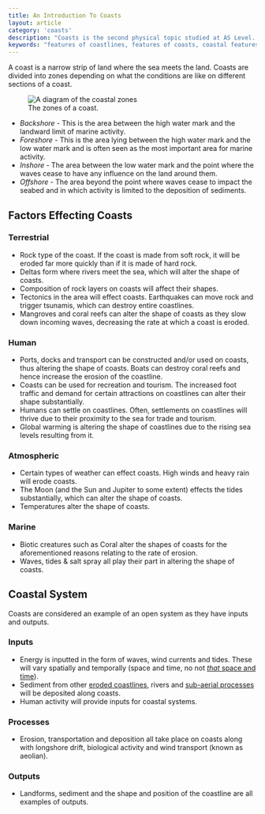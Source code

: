 ```yaml
---
title: An Introduction To Coasts
layout: article
category: 'coasts'
description: "Coasts is the second physical topic studied at AS Level. This post outlines the basics of coasts and what can effect them."
keywords: "features of coastlines, features of coasts, coastal features, inputs into coasts, outputs in coastal systems, coastal systems, sections of a coastal system, human impacts on coasts"
---
```


A coast is a narrow strip of land where the sea meets the land. Coasts are divided into zones depending on what the conditions are like on different sections of a coast. 

<figure>
<img src="/images/coasts/1introduction/coastOutlineDiagram.svg" alt="A diagram of the coastal zones">
<figcaption>
The zones of a coast. 
</figcaption>
</figure>

- *Backshore* - This is the area between the high water mark and the landward limit of marine activity. 
- *Foreshore* - This is the area lying between the high water mark and the low water mark and is often seen as the most important area for marine activity. 
- *Inshore* - The area between the low water mark and the point where the waves cease to have any influence on the land around them. 
- *Offshore* - The area beyond the point where waves cease to impact the seabed and in which activity is limited to the deposition of sediments. 

## Factors Effecting Coasts

### Terrestrial 

- Rock type of the coast. If the coast is made from soft rock, it will be eroded far more quickly than if it is made of hard rock. 
- Deltas form where rivers meet the sea, which will alter the shape of coasts. 
- Composition of rock layers on coasts will affect their shapes.
- Tectonics in the area will effect coasts. Earthquakes can move rock and trigger tsunamis, which can destroy entire coastlines.
- Mangroves and coral reefs can alter the shape of coasts as they slow down incoming waves, decreasing the rate at which a coast is eroded. 

### Human

- Ports, docks and transport can be constructed and/or used on coasts, thus altering the shape of coasts. Boats can destroy coral reefs and hence increase the erosion of the coastline. 
- Coasts can be used for recreation and tourism. The increased foot traffic and demand for certain attractions on coastlines can alter their shape substantially. 
- Humans can settle on coastlines. Often, settlements on coastlines will thrive due to their proximity to the sea for trade and tourism. 
- Global warming is altering the shape of coastlines due to the rising sea levels resulting from it. 

### Atmospheric

- Certain types of weather can effect coasts. High winds and heavy rain will erode coasts. 
- The Moon (and the Sun and Jupiter to some extent) effects the tides substantially, which can alter the shape of coasts.
- Temperatures alter the shape of coasts. 

### Marine

- Biotic creatures such as Coral alter the shapes of coasts for the aforementioned reasons relating to the rate of erosion.
- Waves, tides & salt spray all play their part in altering the shape of coasts. 

## Coastal System

Coasts are considered an example of an open system as they have inputs and outputs. 

### Inputs

- Energy is inputted in the form of waves, wind currents and tides. These will vary spatially and temporally (space and time, no not [*that* space and time](http://en.wikipedia.org/wiki/Space_and_time)).
- Sediment from other [eroded coastlines](/coasts/coastal-erosion/), rivers and [sub-aerial processes](/coasts/sub-aerial-processes/) will be deposited along coasts. 
- Human activity will provide inputs for coastal systems. 

### Processes

- Erosion, transportation and deposition all take place on coasts along with longshore drift, biological activity and wind transport (known as aeolian). 

### Outputs

- Landforms, sediment and the shape and position of the coastline are all examples of outputs. 